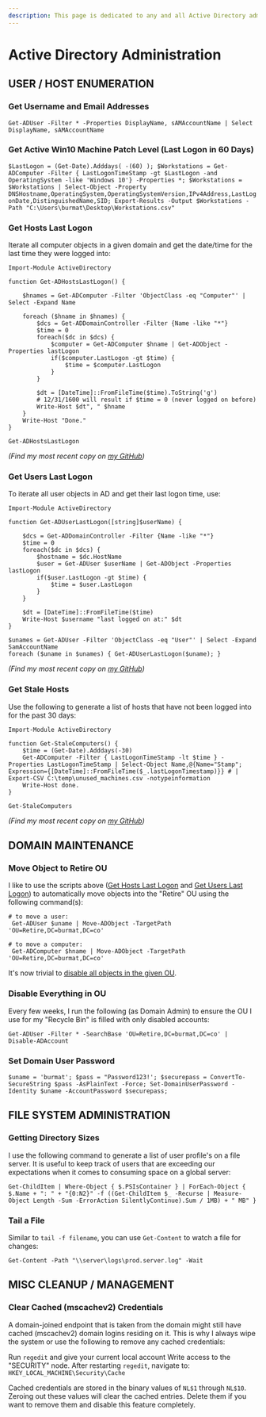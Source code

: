 ```yaml
---
description: This page is dedicated to any and all Active Directory administration
---
```


# Active Directory Administration

## USER / HOST ENUMERATION

### Get Username and Email Addresses

`Get-ADUser -Filter * -Properties DisplayName, sAMAccountName | Select DisplayName, sAMAccountName` 

### Get Active Win10 Machine Patch Level \(Last Logon in 60 Days\)

`$LastLogon = (Get-Date).Adddays( -(60) ); $Workstations = Get-ADComputer -Filter { LastLogonTimeStamp -gt $LastLogon -and OperatingSystem -like 'Windows 10'} -Properties *; $Workstations = $Workstations | Select-Object -Property DNSHostname,OperatingSystem,OperatingSystemVersion,IPv4Address,LastLogonDate,DistinguishedName,SID; Export-Results -Output $Workstations -Path "C:\Users\burmat\Desktop\Workstations.csv"`

### Get Hosts Last Logon

Iterate all computer objects in a given domain and get the date/time for the last time they were logged into:

```text
Import-Module ActiveDirectory

function Get-ADHostsLastLogon() {

    $hnames = Get-ADComputer -Filter 'ObjectClass -eq "Computer"' | Select -Expand Name

    foreach ($hname in $hnames) {
        $dcs = Get-ADDomainController -Filter {Name -like "*"}
        $time = 0
        foreach($dc in $dcs) { 
            $computer = Get-ADComputer $hname | Get-ADObject -Properties lastLogon 
            if($computer.LastLogon -gt $time) {
                $time = $computer.LastLogon
            }
        }
        
        $dt = [DateTime]::FromFileTime($time).ToString('g')
        # 12/31/1600 will result if $time = 0 (never logged on before)
        Write-Host $dt", " $hname
    }
    Write-Host "Done."
}

Get-ADHostsLastLogon
```

_\(Find my most recent copy on_ [_my GitHub_](https://github.com/burmat/burmatscripts/blob/master/powershell/Get-ADHostsLastLogon.ps1)_\)_

### Get Users Last Logon

To iterate all user objects in AD and get their last logon time, use:

```text
Import-Module ActiveDirectory

function Get-ADUserLastLogon([string]$userName) {

    $dcs = Get-ADDomainController -Filter {Name -like "*"}
    $time = 0
    foreach($dc in $dcs) { 
        $hostname = $dc.HostName
        $user = Get-ADUser $userName | Get-ADObject -Properties lastLogon 
        if($user.LastLogon -gt $time) {
            $time = $user.LastLogon
        }
    }
    
    $dt = [DateTime]::FromFileTime($time)
    Write-Host $username "last logged on at:" $dt 
}

$unames = Get-ADUser -Filter 'ObjectClass -eq "User"' | Select -Expand SamAccountName
foreach ($uname in $unames) { Get-ADUserLastLogon($uname); } 
```

_\(Find my most recent copy on_ [_my GitHub_](https://github.com/burmat/burmatscripts/blob/master/powershell/Get-ADUserLastLogon.ps1)_\)_

### Get Stale Hosts

Use the following to generate a list of hosts that have not been logged into for the past 30 days:

```text
Import-Module ActiveDirectory

function Get-StaleComputers() {
    $time = (Get-Date).Adddays(-30)
    Get-ADComputer -Filter { LastLogonTimeStamp -lt $time } -Properties LastLogonTimeStamp | Select-Object Name,@{Name="Stamp"; Expression={[DateTime]::FromFileTime($_.lastLogonTimestamp)}} # | Export-CSV C:\temp\unused_machines.csv -notypeinformation
    Write-Host done.
}

Get-StaleComputers
```

_\(Find my most recent copy on_ [_my GitHub_](https://github.com/burmat/burmatscripts/blob/master/powershell/Get-ADStaleHosts.ps1)_\)_

## DOMAIN MAINTENANCE

### Move Object to Retire OU

I like to use the scripts above \([Get Hosts Last Logon](https://burmat.gitbook.io/security/~/drafts/-LNR5JMBrAPfNXI0R06-/primary/sysadmin/active-directory-administration#get-hosts-last-logon) and [Get Users Last Logon](https://burmat.gitbook.io/security/~/edit/drafts/-LNR5JMBrAPfNXI0R06-/sysadmin/active-directory-administration#get-users-last-logon)\) to automatically move objects into the "Retire" OU using the following command\(s\):

```text
# to move a user:
 Get-ADUser $uname | Move-ADObject -TargetPath 'OU=Retire,DC=burmat,DC=co' 
 
# to move a computer:
 Get-ADComputer $hname | Move-ADObject -TargetPath 'OU=Retire,DC=burmat,DC=co' 
```

It's now trivial to [disable all objects in the given OU](https://burmat.gitbook.io/security/~/edit/drafts/-LNR5JMBrAPfNXI0R06-/sysadmin/active-directory-administration#disable-everything-in-ou).

### Disable Everything in OU

Every few weeks, I run the following \(as Domain Admin\) to ensure the OU I use for my "Recycle Bin" is filled with only disabled accounts:

`Get-ADUser -Filter * -SearchBase 'OU=Retire,DC=burmat,DC=co' | Disable-ADAccount` 

### Set Domain User Password

`$uname = 'burmat'; $pass = "Password123!'; $securepass = ConvertTo-SecureString $pass -AsPlainText -Force; Set-DomainUserPassword -Identity $uname -AccountPassword $securepass;`

## FILE SYSTEM ADMINISTRATION

### Getting Directory Sizes

I use the following command to generate a list of user profile's on a file server. It is useful to keep track of users that are exceeding our expectations when it comes to consuming space on a global server:

`Get-ChildItem | Where-Object { $.PSIsContainer } | ForEach-Object { $.Name + ": " + "{0:N2}" -f ((Get-ChildItem $_ -Recurse | Measure-Object Length -Sum -ErrorAction SilentlyContinue).Sum / 1MB) + " MB" }`

### Tail a File

Similar to `tail -f filename`, you can use `Get-Content` to watch a file for changes:

 `Get-Content -Path "\\server\logs\prod.server.log" -Wait` 

## MISC CLEANUP / MANAGEMENT

### Clear Cached \(mscachev2\) Credentials

A domain-joined endpoint that is taken from the domain might still have cached \(mscachev2\) domain logins residing on it. This is why I always wipe the system or use the following to remove any cached credentials:

Run `regedit` and give your current local account Write access to the "SECURITY" node. After restarting `regedit`, navigate to:  `HKEY_LOCAL_MACHINE\Security\Cache`

Cached credentials are stored in the binary values of `NL$1` through `NL$10`.  Zeroing out these values will clear the cached entries. Delete them if you want to remove them and disable this feature completely. 

